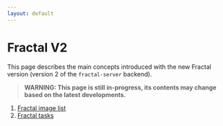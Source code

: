 ```yaml
---
layout: default
---
```


# Fractal V2

This page describes the main concepts introduced with the new Fractal version (version 2 of the `fractal-server` backend).

> **WARNING: This page is still in-progress, its contents may change based on the latest developments.**

1. [Fractal image list](./image_list.md)
2. [Fractal tasks](./tasks.md)